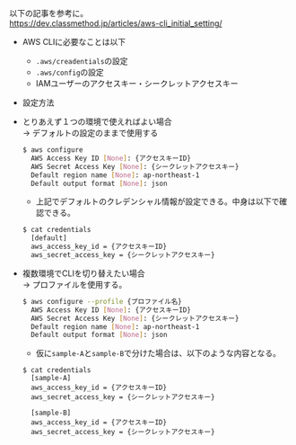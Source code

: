 以下の記事を参考に。  
https://dev.classmethod.jp/articles/aws-cli_initial_setting/

- AWS CLIに必要なことは以下
  - `.aws/creadentials`の設定
  - `.aws/config`の設定
  - IAMユーザーのアクセスキー・シークレットアクセスキー

- 設定方法
- とりあえず１つの環境で使えればよい場合  
→ デフォルトの設定のままで使用する

  ```sh
  $ aws configure
    AWS Access Key ID [None]: {アクセスキーID}
    AWS Secret Access Key [None]: {シークレットアクセスキー}
    Default region name [None]: ap-northeast-1
    Default output format [None]: json
  ```

  - 上記でデフォルトのクレデンシャル情報が設定できる。中身は以下で確認できる。
  ```sh
  $ cat credentials
    [default]
    aws_access_key_id = {アクセスキーID}
    aws_secret_access_key = {シークレットアクセスキー}
  ```

- 複数環境でCLIを切り替えたい場合  
→ プロファイルを使用する。  

  ```sh
  $ aws configure --profile {プロファイル名}
    AWS Access Key ID [None]: {アクセスキーID}
    AWS Secret Access Key [None]: {シークレットアクセスキー}
    Default region name [None]: ap-northeast-1
    Default output format [None]: json
  ```


  - 仮に`sample-A`と`sample-B`で分けた場合は、以下のような内容となる。

  ```
  $ cat credentials
    [sample-A]
    aws_access_key_id = {アクセスキーID}
    aws_secret_access_key = {シークレットアクセスキー}

    [sample-B]
    aws_access_key_id = {アクセスキーID}
    aws_secret_access_key = {シークレットアクセスキー}
  ```